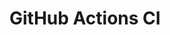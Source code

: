 # GitHub Actions CI





















































































































































































































































































































































































































































































































































































































































































































































































































































































































































































































































































































































































































































































































































































































































































































































































































































































































































































































































































































































































































































































































































































































































































































































































































































































































































































































































































































































































































































